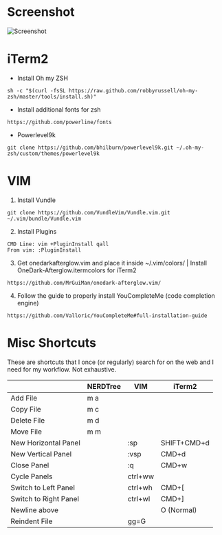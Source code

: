 # Screenshot
![Screenshot](https://i.imgur.com/XL9eeAH.png)

# iTerm2

* Install Oh my ZSH
```
sh -c "$(curl -fsSL https://raw.github.com/robbyrussell/oh-my-zsh/master/tools/install.sh)"
```

* Install additional fonts for zsh
```
https://github.com/powerline/fonts
```

* Powerlevel9k
```
git clone https://github.com/bhilburn/powerlevel9k.git ~/.oh-my-zsh/custom/themes/powerlevel9k
```

# VIM

1. Install Vundle
```
git clone https://github.com/VundleVim/Vundle.vim.git ~/.vim/bundle/Vundle.vim
```

2. Install Plugins
```
CMD Line: vim +PluginInstall qall
From vim: :PluginInstall
```

3. Get onedarkafterglow.vim and place it inside ~/.vim/colors/	| Install OneDark-Afterglow.itermcolors for iTerm2
```
https://github.com/MrGuiMan/onedark-afterglow.vim/
```
4. Follow the guide to properly install YouCompleteMe (code completion engine)
```
https://github.com/Valloric/YouCompleteMe#full-installation-guide
```

# Misc Shortcuts
These are shortcuts that I once (or regularly) search for on the web and I need for my workflow. Not exhaustive.

|                       | NERDTree | VIM     | iTerm2       |
|-----------------------|----------|---------|--------------|
| Add File              | m a      |         |              |
| Copy File             | m c      |         |              |
| Delete File           | m d      |         |              |
| Move File             | m m      |         |              |
| New Horizontal Panel  |          | :sp     | SHIFT+CMD+d  |
| New Vertical Panel    |          | :vsp    | CMD+d        |
| Close Panel           |          | :q      | CMD+w        |
| Cycle Panels          |          | ctrl+ww |              |
| Switch to Left Panel  |          | ctrl+wh | CMD+[        |
| Switch to Right Panel |          | ctrl+wl | CMD+]        |
| Newline above         |          |         | O (Normal)   |
| Reindent File         |          | gg=G    |              |
